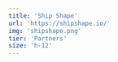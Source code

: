 ```yaml
---
title: 'Ship Shape'
url: 'https://shipshape.io/'
img: 'shipshape.png'
tier: 'Partners'
size: 'h-12'
---
```

